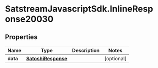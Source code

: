 # SatstreamJavascriptSdk.InlineResponse20030

## Properties
Name | Type | Description | Notes
------------ | ------------- | ------------- | -------------
**data** | [**SatoshiResponse**](SatoshiResponse.md) |  | [optional] 
